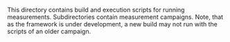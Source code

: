 This directory contains build and execution scripts for running measurements. Subdirectories contain measurement campaigns. Note, that as the framework is under development, a new build may not run with the scripts of an older campaign.